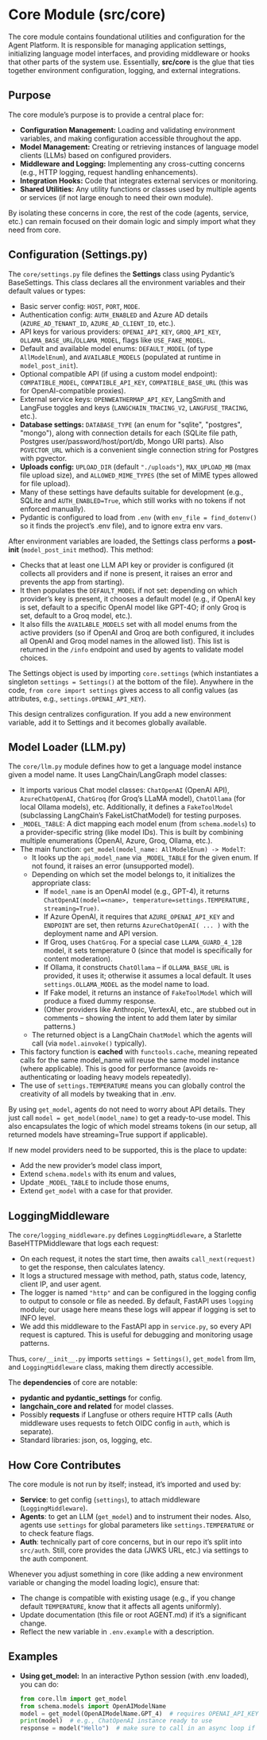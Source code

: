 # Core Module (src/core)

The core module contains foundational utilities and configuration for the Agent Platform. It is responsible for managing application settings, initializing language model interfaces, and providing middleware or hooks that other parts of the system use. Essentially, **src/core** is the glue that ties together environment configuration, logging, and external integrations.

## Purpose

The core module’s purpose is to provide a central place for:
- **Configuration Management:** Loading and validating environment variables, and making configuration accessible throughout the app.
- **Model Management:** Creating or retrieving instances of language model clients (LLMs) based on configured providers.
- **Middleware and Logging:** Implementing any cross-cutting concerns (e.g., HTTP logging, request handling enhancements).
- **Integration Hooks:** Code that integrates external services or monitoring.
- **Shared Utilities:** Any utility functions or classes used by multiple agents or services (if not large enough to need their own module).

By isolating these concerns in core, the rest of the code (agents, service, etc.) can remain focused on their domain logic and simply import what they need from core.

## Configuration (Settings.py)

The `core/settings.py` file defines the **Settings** class using Pydantic’s BaseSettings. This class declares all the environment variables and their default values or types:
- Basic server config: `HOST`, `PORT`, `MODE`.
- Authentication config: `AUTH_ENABLED` and Azure AD details (`AZURE_AD_TENANT_ID`, `AZURE_AD_CLIENT_ID`, etc.).
- API keys for various providers: `OPENAI_API_KEY`, `GROQ_API_KEY`, `OLLAMA_BASE_URL`/`OLLAMA_MODEL`, flags like `USE_FAKE_MODEL`.
- Default and available model enums: `DEFAULT_MODEL` (of type `AllModelEnum`), and `AVAILABLE_MODELS` (populated at runtime in `model_post_init`).
- Optional compatible API (if using a custom model endpoint): `COMPATIBLE_MODEL`, `COMPATIBLE_API_KEY`, `COMPATIBLE_BASE_URL` (this was for OpenAI-compatible proxies).
- External service keys: `OPENWEATHERMAP_API_KEY`, LangSmith and LangFuse toggles and keys (`LANGCHAIN_TRACING_V2`, `LANGFUSE_TRACING`, etc.).
- **Database settings:** `DATABASE_TYPE` (an enum for "sqlite", "postgres", "mongo"), along with connection details for each (SQLite file path, Postgres user/password/host/port/db, Mongo URI parts). Also `PGVECTOR_URL` which is a convenient single connection string for Postgres with pgvector.
- **Uploads config:** `UPLOAD_DIR` (default `"./uploads"`), `MAX_UPLOAD_MB` (max file upload size), and `ALLOWED_MIME_TYPES` (the set of MIME types allowed for file upload).
- Many of these settings have defaults suitable for development (e.g., SQLite and `AUTH_ENABLED=True`, which still works with no tokens if not enforced manually).
- Pydantic is configured to load from `.env` (with `env_file = find_dotenv()` so it finds the project’s .env file), and to ignore extra env vars.

After environment variables are loaded, the Settings class performs a **post-init** (`model_post_init` method). This method:
- Checks that at least one LLM API key or provider is configured (it collects all providers and if none is present, it raises an error and prevents the app from starting).
- It then populates the `DEFAULT_MODEL` if not set: depending on which provider’s key is present, it chooses a default model (e.g., if OpenAI key is set, default to a specific OpenAI model like GPT-4O; if only Groq is set, default to a Groq model, etc.).
- It also fills the `AVAILABLE_MODELS` set with all model enums from the active providers (so if OpenAI and Groq are both configured, it includes all OpenAI and Groq model names in the allowed list). This list is returned in the `/info` endpoint and used by agents to validate model choices.

The Settings object is used by importing `core.settings` (which instantiates a singleton `settings = Settings()` at the bottom of the file). Anywhere in the code, `from core import settings` gives access to all config values (as attributes, e.g., `settings.OPENAI_API_KEY`).

This design centralizes configuration. If you add a new environment variable, add it to Settings and it becomes globally available.

## Model Loader (LLM.py)

The `core/llm.py` module defines how to get a language model instance given a model name. It uses LangChain/LangGraph model classes:
- It imports various Chat model classes: `ChatOpenAI` (OpenAI API), `AzureChatOpenAI`, `ChatGroq` (for Groq’s LLaMA model), `ChatOllama` (for local Ollama models), etc. Additionally, it defines a `FakeToolModel` (subclassing LangChain’s FakeListChatModel) for testing purposes.
- `_MODEL_TABLE`: A dict mapping each model enum (from `schema.models`) to a provider-specific string (like model IDs). This is built by combining multiple enumerations (OpenAI, Azure, Groq, Ollama, etc.).
- The main function: `get_model(model_name: AllModelEnum) -> ModelT`:
  - It looks up the `api_model_name` via `_MODEL_TABLE` for the given enum. If not found, it raises an error (unsupported model).
  - Depending on which set the model belongs to, it initializes the appropriate class:
    - If `model_name` is an OpenAI model (e.g., GPT-4), it returns `ChatOpenAI(model=<name>, temperature=settings.TEMPERATURE, streaming=True)`.
    - If Azure OpenAI, it requires that `AZURE_OPENAI_API_KEY` and `ENDPOINT` are set, then returns `AzureChatOpenAI( ... )` with the deployment name and API version.
    - If Groq, uses `ChatGroq`. For a special case `LLAMA_GUARD_4_12B` model, it sets temperature 0 (since that model is specifically for content moderation).
    - If Ollama, it constructs `ChatOllama` – if `OLLAMA_BASE_URL` is provided, it uses it; otherwise it assumes a local default. It uses `settings.OLLAMA_MODEL` as the model name to load.
    - If Fake model, it returns an instance of `FakeToolModel` which will produce a fixed dummy response.
    - (Other providers like Anthropic, VertexAI, etc., are stubbed out in comments – showing the intent to add them later by similar patterns.)
  - The returned object is a LangChain `ChatModel` which the agents will call (via `model.ainvoke()` typically).
- This factory function is **cached** with `functools.cache`, meaning repeated calls for the same model_name will reuse the same model instance (where applicable). This is good for performance (avoids re-authenticating or loading heavy models repeatedly).
- The use of `settings.TEMPERATURE` means you can globally control the creativity of all models by tweaking that in .env.

By using `get_model`, agents do not need to worry about API details. They just call `model = get_model(model_name)` to get a ready-to-use model. This also encapsulates the logic of which model streams tokens (in our setup, all returned models have streaming=True support if applicable).

If new model providers need to be supported, this is the place to update:
- Add the new provider’s model class import,
- Extend `schema.models` with its enum and values,
- Update `_MODEL_TABLE` to include those enums,
- Extend `get_model` with a case for that provider.

## LoggingMiddleware

The `core/logging_middleware.py` defines `LoggingMiddleware`, a Starlette BaseHTTPMiddleware that logs each request:
- On each request, it notes the start time, then awaits `call_next(request)` to get the response, then calculates latency.
- It logs a structured message with method, path, status code, latency, client IP, and user agent.
- The logger is named `"http"` and can be configured in the logging config to output to console or file as needed. By default, FastAPI uses `logging` module; our usage here means these logs will appear if logging is set to INFO level.
- We add this middleware to the FastAPI app in `service.py`, so every API request is captured. This is useful for debugging and monitoring usage patterns.



Thus, `core/__init__.py` imports `settings = Settings()`, `get_model` from llm, and `LoggingMiddleware` class, making them directly accessible.

The **dependencies** of core are notable:
- **pydantic and pydantic_settings** for config.
- **langchain_core and related** for model classes.
- Possibly **requests** if Langfuse or others require HTTP calls (Auth middleware uses requests to fetch OIDC config in `auth`, which is separate).
- Standard libraries: json, os, logging, etc.

## How Core Contributes

The core module is not run by itself; instead, it’s imported and used by:
- **Service**: to get config (`settings`), to attach middleware (`LoggingMiddleware`).
- **Agents**: to get an LLM (`get_model`) and to instrument their nodes. Also, agents use `settings` for global parameters like `settings.TEMPERATURE` or to check feature flags.
- **Auth**: technically part of core concerns, but in our repo it’s split into `src/auth`. Still, core provides the data (JWKS URL, etc.) via settings to the auth component.

Whenever you adjust something in core (like adding a new environment variable or changing the model loading logic), ensure that:
- The change is compatible with existing usage (e.g., if you change default `TEMPERATURE`, know that it affects all agents uniformly).
- Update documentation (this file or root AGENT.md) if it’s a significant change.
- Reflect the new variable in `.env.example` with a description.

## Examples

- **Using get_model:** In an interactive Python session (with .env loaded), you can do:
  ```python
  from core.llm import get_model
  from schema.models import OpenAIModelName
  model = get_model(OpenAIModelName.GPT_4)  # requires OPENAI_API_KEY in env
  print(model)  # e.g., ChatOpenAI instance ready to use
  response = model("Hello")  # make sure to call in an async loop if using .ainvoke
